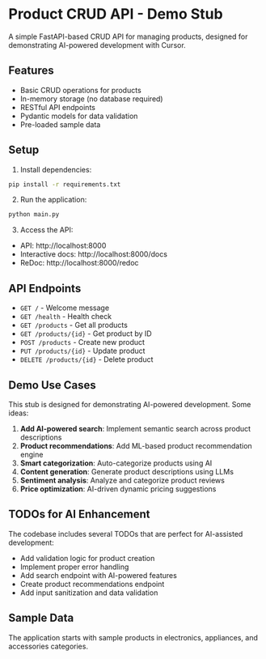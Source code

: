 # Product CRUD API - Demo Stub

A simple FastAPI-based CRUD API for managing products, designed for demonstrating AI-powered development with Cursor.

## Features

- Basic CRUD operations for products
- In-memory storage (no database required)
- RESTful API endpoints
- Pydantic models for data validation
- Pre-loaded sample data

## Setup

1. Install dependencies:
```bash
pip install -r requirements.txt
```

2. Run the application:
```bash
python main.py
```

3. Access the API:
- API: http://localhost:8000
- Interactive docs: http://localhost:8000/docs
- ReDoc: http://localhost:8000/redoc

## API Endpoints

- `GET /` - Welcome message
- `GET /health` - Health check
- `GET /products` - Get all products
- `GET /products/{id}` - Get product by ID
- `POST /products` - Create new product
- `PUT /products/{id}` - Update product
- `DELETE /products/{id}` - Delete product

## Demo Use Cases

This stub is designed for demonstrating AI-powered development. Some ideas:

1. **Add AI-powered search**: Implement semantic search across product descriptions
2. **Product recommendations**: Add ML-based product recommendation engine
3. **Smart categorization**: Auto-categorize products using AI
4. **Content generation**: Generate product descriptions using LLMs
5. **Sentiment analysis**: Analyze and categorize product reviews
6. **Price optimization**: AI-driven dynamic pricing suggestions

## TODOs for AI Enhancement

The codebase includes several TODOs that are perfect for AI-assisted development:

- Add validation logic for product creation
- Implement proper error handling
- Add search endpoint with AI-powered features
- Create product recommendations endpoint
- Add input sanitization and data validation

## Sample Data

The application starts with sample products in electronics, appliances, and accessories categories. 
